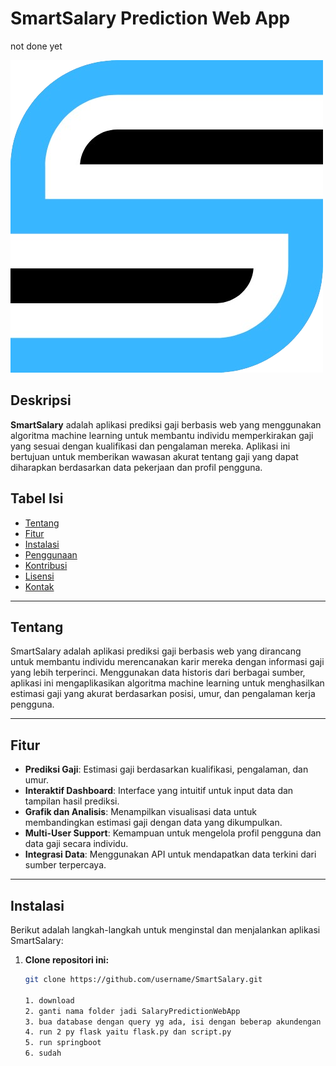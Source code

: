 # SmartSalary Prediction Web App
not done yet

![Logo](src/main/resources/static/assets/logos.png)



## Deskripsi
**SmartSalary** adalah aplikasi prediksi gaji berbasis web yang menggunakan algoritma machine learning untuk membantu individu memperkirakan gaji yang sesuai dengan kualifikasi dan pengalaman mereka. Aplikasi ini bertujuan untuk memberikan wawasan akurat tentang gaji yang dapat diharapkan berdasarkan data pekerjaan dan profil pengguna.

## Tabel Isi
- [Tentang](#tentang)
- [Fitur](#fitur)
- [Instalasi](#instalasi)
- [Penggunaan](#penggunaan)
- [Kontribusi](#kontribusi)
- [Lisensi](#lisensi)
- [Kontak](#kontak)

---

## Tentang
SmartSalary adalah aplikasi prediksi gaji berbasis web yang dirancang untuk membantu individu merencanakan karir mereka dengan informasi gaji yang lebih terperinci. Menggunakan data historis dari berbagai sumber, aplikasi ini mengaplikasikan algoritma machine learning untuk menghasilkan estimasi gaji yang akurat berdasarkan posisi, umur, dan pengalaman kerja pengguna.

---

## Fitur
- **Prediksi Gaji**: Estimasi gaji berdasarkan kualifikasi, pengalaman, dan umur.
- **Interaktif Dashboard**: Interface yang intuitif untuk input data dan tampilan hasil prediksi.
- **Grafik dan Analisis**: Menampilkan visualisasi data untuk membandingkan estimasi gaji dengan data yang dikumpulkan.
- **Multi-User Support**: Kemampuan untuk mengelola profil pengguna dan data gaji secara individu.
- **Integrasi Data**: Menggunakan API untuk mendapatkan data terkini dari sumber terpercaya.

---

## Instalasi
Berikut adalah langkah-langkah untuk menginstal dan menjalankan aplikasi SmartSalary:

1. **Clone repositori ini:**
   ```bash
   git clone https://github.com/username/SmartSalary.git

   1. download
   2. ganti nama folder jadi SalaryPredictionWebApp
   3. bua database dengan query yg ada, isi dengan beberap akundengan role berbeda yaitu admin atau user
   4. run 2 py flask yaitu flask.py dan script.py
   5. run springboot
   6. sudah
